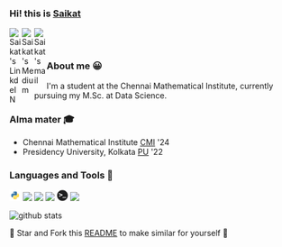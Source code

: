 ### Hi! this is [Saikat](https://www.linkedin.com/in/bsaikat/)

<a href="https://www.linkedin.com/in/bsaikat/">
  <img align="left" alt="Saikat's LinkdeIN" width="22px" src="https://cdn.jsdelivr.net/npm/simple-icons@v3/icons/linkedin.svg" />
</a>
<a href="https://medium.com/@saikatbera2001">
  <img align="left" alt="Saikat's Medium" width="22px" src="https://cdn.jsdelivr.net/npm/simple-icons@v3/icons/medium.svg" />
</a>
<a href="mailto:saikatb@cmi.ac.in">
  <img align="left" alt="Saikat's mail" width="22px" src="https://cdn.jsdelivr.net/npm/simple-icons@3.4.1/icons/gmail.svg" />
</a>
<br></br>

### About me :grinning:
I'm a student at the Chennai Mathematical Institute, currently pursuing my M.Sc. at Data Science. 

### Alma mater :mortar_board:
- Chennai Mathematical Institute  [CMI](https://www.cmi.ac.in/) '24
- Presidency University, Kolkata  [PU](https://presiuniv.ac.in/) '22

### Languages and Tools :rocket:

<code><img height="20" src="https://raw.githubusercontent.com/github/explore/80688e429a7d4ef2fca1e82350fe8e3517d3494d/topics/python/python.png"></code>
<code><img height="20" src="https://git-scm.com/images/logos/downloads/Git-Icon-1788C.png"></code>
<code><img height="20" src="https://www.r-project.org/logo/Rlogo.svg"></code>
<code><img height="20" src="https://upload.wikimedia.org/wikipedia/commons/9/92/LaTeX_logo.svg"></code>
<code><img height="20" src="https://raw.githubusercontent.com/github/explore/80688e429a7d4ef2fca1e82350fe8e3517d3494d/topics/terminal/terminal.png"></code>
<code><img height="20" src="https://cdn.freebiesupply.com/logos/large/2x/mysql-6-logo-png-transparent.png"></code>


![github stats](https://github-readme-stats.vercel.app/api?username=berasaikat&show_icons=true&hide_border=true)

:pushpin: Star and Fork this [README](https://github.com/berasaikat/berasaikat) to make similar for yourself :pencil:
